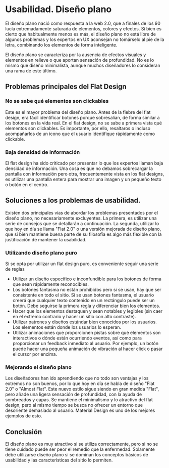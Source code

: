 # Usabilidad. Diseño plano

El diseño plano nació como respuesta a la web 2.0, que a finales de los 90 lucía extremadamente saturada de elementos, colores y efectos. Si bien es cierto que habitualmente menos es más, el diseño plano no está libre de algunos problemas y los expertos en UX aconsejan no tomárselo al pie de la letra, combinando los elementos de forma inteligente.

El diseño plano se caracteriza por la ausencia de efectos visuales y elementos en relieve o que aportan sensación de profundidad. No es lo mismo que diseño minimalista, aunque muchos diseñadores lo consideran una rama de este último.

## Problemas principales del Flat Design

### No se sabe qué elementos son clickables

Este es el mayor problema del diseño plano. Antes de la fiebre del flat design, era fácil identificar botones porque sobresalían, de forma similar a los botones en la vida real. En el flat design, no se sabe a primera vista qué elementos son clickables. Es importante, por ello, resaltaros o incluso acompañarlos de un icono que el usuario identifique rápidamente como clickable.

### Baja densidad de información

El flat design ha sido criticado por presentar lo que los expertos llaman baja densidad de información. Una cosa es que no debamos sobrecargar la pantalla con información pero otra, frecuentemente vista en los flat designs, es utilizar una pantalla entera para mostrar una imagen y un pequeño texto o botón en el centro.

## Soluciones a los problemas de usabilidad.

Existen dos principales vías de abordar los problemas presentados por el diseño plano, no necesariamente excluyentes. La primera, es utilizar una serie de consejos que se detallarán a continuación. La segunda, utilizar lo que hoy en día se llama "Flat 2.0" o una versión mejorada de diseño plano, que si bien mantiene buena parte de su filosofía es algo más flexible con la justificación de mantener la usabilidad.

### Utilizando diseño plano puro
Si se opta por utilizar un flat design puro, es conveniente seguir una serie de reglas
* Utilizar un diseño específico e inconfundible para los botones de forma que sean rápidamente reconocibles.
* Los botones fantasma no están prohibidos pero si se usan, hay que ser consistente en todo el sitio. Si se usan botones fantasma, el usuario creerá que cualquier texto contenido en un rectángulo puede ser un botón. Debe seguirse la primera regla y diferenciar bien los elementos.
* Hacer que los elementos destaquen y sean notables y legibles (sin caer en el extremo contrario y hacer un sitio con alto contraste).
* Utilizar patrones y diseños estándar bien conocidos por los usuarios. Los elementos están donde los usuarios lo esperan.
* Utilizar animaciones que proporcionen pistas sobre qué elementos son interactivos o dónde están ocurriendo eventos, así como para proporcionar un feedback inmediato al usuario. Por ejemplo, un botón puede hacer una pequeña animación de vibración al hacer click o pasar el cursor por encima.


### Mejorando el diseño plano
Los diseñadores han ido aprendiendo que no todo son ventajas y los extremos no son buenos, por lo que hoy en día se habla de diseño "Flat 2.0" o "Almost Flat". Este nuevo estilo sigue siendo en gran medida "Flat", pero añade una ligera sensación de profundidad, con la ayuda de sombreados y capas. Se mantiene el minimalismo y lo atractivo del flat design, pero al mismo tiempo se busca no ofrecer un entorno que desoriente demasiado al usuario. Material Design es uno de los mejores ejemplos de esto.


## Conclusión
El diseño plano es muy atractivo si se utiliza correctamente, pero si no se tiene cuidado puede ser peor el remedio que la enfermedad. Solamente debe utilizarse diseño plano si se dominan los conceptos básicos de usabilidad y las características del sitio lo permiten.

